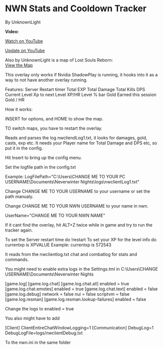 # NWN Stats and Cooldown Tracker
By UnknownLight


**Video:**

[Watch on YouTube](https://www.youtube.com/watch?v=bMqkrmTklm4)

[Update on YouTube](https://www.youtube.com/watch?v=_Tl6ItbCvKY)


Also by UnknownLight is a map of Lost Souls Reborn:  
[View the Map](https://paradoxlight.neocities.org/)

This overlay only works if Nvidia ShadowPlay is running, it hooks into it as a way to not have another overlay running.

Features:
Server Restart timer
Total EXP
Total Damage
Total Kills
DPS
Current Level
Xp to next Level
XP/HR
Level % bar
Gold Earned this session
Gold / HR

How it works:

INSERT for options, and HOME to show the map.

TO switch maps, you have to restart the overlay.

Reads and parses the log nwcliendLog1.txt, it looks for damages, gold, casts, exp etc. It needs your Player name for Total Damage and DPS etc, so put it in the config.

Hit Insert to bring up the config menu.

Set the logfile path in the config.txt

Example:
LogFilePath="C:\Users\CHANGE ME TO YOUR PC USERNAME\Documents\Neverwinter Nights\logs\nwclientLog1.txt"

Change CHANGE ME TO YOUR USERNAME to your username or set the path manualy.


Change CHANGE ME TO YOUR NWN USERNAME to your name in nwn.

UserName="CHANGE ME TO YOUR NWN NAME"

If it cant find the overlay, hit ALT+Z twice while in game and try to run the tracker again.


To set the Server restart time do !restart
To set your XP for the level info do  currentxp is XPVALUE  Example:  currentxp is 572543

It reads from the nwclientlog.txt chat and combatlog for stats and commands.

You might need to enable extra logs in the Settings.tml in C:\Users\CHANGE USERNAME\Documents\Neverwinter Nights

[game.log]
		[game.log.chat]
			[game.log.chat.all]
				enabled = true
			[game.log.chat.emotes]
				enabled = true
			[game.log.chat.text]
				enabled = false
		[game.log.debug]
			network = false
			nui = false
			scriptvm = false
		[game.log.resman]
			[game.log.resman.lookup-failures]
				enabled = false
				
Change the logs to enabled = true

You also might have to add 

[Client]
ClientEntireChatWindowLogging=1
[Communication]
DebugLog=1
DebugLogFile=logs/nwclientDebug.txt

To the nwn.ini in the same folder
